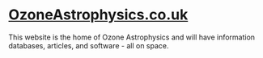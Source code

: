 # [OzoneAstrophysics.co.uk](https://www.ozoneastrophysics.co.uk/)

This website is the home of Ozone Astrophysics and will have information databases, articles, and software - all on space. 
